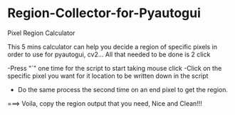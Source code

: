 # Region-Collector-for-Pyautogui
Pixel Region Calculator

This 5 mins calculator can help you decide a region of specific pixels in order to use for pyautogui, cv2... All that needed to be done is 2 click

 -Press "`" one time for the script to start taking mouse click
     -Click on the specific pixel you want for it location to be written down in the script
 - Do the same  process the second time on an end pixel to get the region.
 
 ===> Voila, copy the region output that you need, Nice and Clean!!!
    
